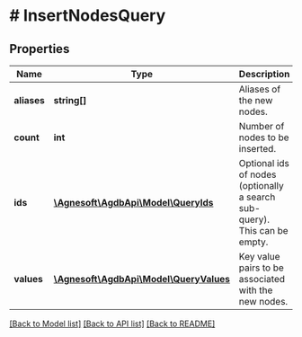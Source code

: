 # # InsertNodesQuery

## Properties

Name | Type | Description | Notes
------------ | ------------- | ------------- | -------------
**aliases** | **string[]** | Aliases of the new nodes. |
**count** | **int** | Number of nodes to be inserted. |
**ids** | [**\Agnesoft\AgdbApi\Model\QueryIds**](QueryIds.md) | Optional ids of nodes (optionally a search sub-query). This can be empty. |
**values** | [**\Agnesoft\AgdbApi\Model\QueryValues**](QueryValues.md) | Key value pairs to be associated with the new nodes. |

[[Back to Model list]](../../README.md#models) [[Back to API list]](../../README.md#endpoints) [[Back to README]](../../README.md)

